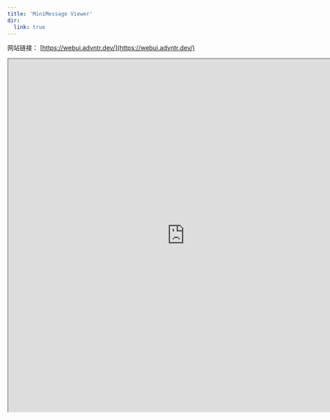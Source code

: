 ```yaml
---
title: 'MiniMessage Viewer'
dir:
  link: true
---
```


网站链接： [https://webui.advntr.dev/](https://webui.advntr.dev/)

<iframe src="https://webui.advntr.dev/" title="MiniMessageViewer" width="800" height="800"/>